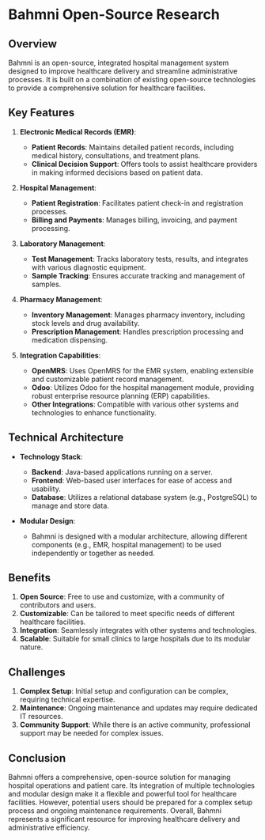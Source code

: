 # Bahmni Open-Source Research

## Overview

Bahmni is an open-source, integrated hospital management system designed to improve healthcare delivery and streamline administrative processes. It is built on a combination of existing open-source technologies to provide a comprehensive solution for healthcare facilities.

## Key Features

1. **Electronic Medical Records (EMR)**:
   - **Patient Records**: Maintains detailed patient records, including medical history, consultations, and treatment plans.
   - **Clinical Decision Support**: Offers tools to assist healthcare providers in making informed decisions based on patient data.

2. **Hospital Management**:
   - **Patient Registration**: Facilitates patient check-in and registration processes.
   - **Billing and Payments**: Manages billing, invoicing, and payment processing.

3. **Laboratory Management**:
   - **Test Management**: Tracks laboratory tests, results, and integrates with various diagnostic equipment.
   - **Sample Tracking**: Ensures accurate tracking and management of samples.

4. **Pharmacy Management**:
   - **Inventory Management**: Manages pharmacy inventory, including stock levels and drug availability.
   - **Prescription Management**: Handles prescription processing and medication dispensing.

5. **Integration Capabilities**:
   - **OpenMRS**: Uses OpenMRS for the EMR system, enabling extensible and customizable patient record management.
   - **Odoo**: Utilizes Odoo for the hospital management module, providing robust enterprise resource planning (ERP) capabilities.
   - **Other Integrations**: Compatible with various other systems and technologies to enhance functionality.

## Technical Architecture

- **Technology Stack**:
  - **Backend**: Java-based applications running on a server.
  - **Frontend**: Web-based user interfaces for ease of access and usability.
  - **Database**: Utilizes a relational database system (e.g., PostgreSQL) to manage and store data.

- **Modular Design**:
  - Bahmni is designed with a modular architecture, allowing different components (e.g., EMR, hospital management) to be used independently or together as needed.

## Benefits

1. **Open Source**: Free to use and customize, with a community of contributors and users.
2. **Customizable**: Can be tailored to meet specific needs of different healthcare facilities.
3. **Integration**: Seamlessly integrates with other systems and technologies.
4. **Scalable**: Suitable for small clinics to large hospitals due to its modular nature.

## Challenges

1. **Complex Setup**: Initial setup and configuration can be complex, requiring technical expertise.
2. **Maintenance**: Ongoing maintenance and updates may require dedicated IT resources.
3. **Community Support**: While there is an active community, professional support may be needed for complex issues.

## Conclusion

Bahmni offers a comprehensive, open-source solution for managing hospital operations and patient care. Its integration of multiple technologies and modular design make it a flexible and powerful tool for healthcare facilities. However, potential users should be prepared for a complex setup process and ongoing maintenance requirements. Overall, Bahmni represents a significant resource for improving healthcare delivery and administrative efficiency.

